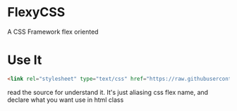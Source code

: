 # FlexyCSS
A CSS Framework flex oriented

# Use It
```html
<link rel="stylesheet" type="text/css" href="https://raw.githubusercontent.com/Purexo/FlexyCSS/master/dist/flexy.css">
```

read the source for understand it. It's just aliasing css flex name, and declare what you want use in html class
